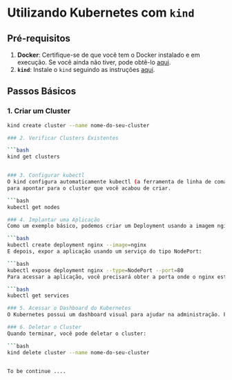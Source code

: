 # Utilizando Kubernetes com `kind`

## Pré-requisitos

1. **Docker**: Certifique-se de que você tem o Docker instalado e em execução. Se você ainda não tiver, pode obtê-lo [aqui](https://docs.docker.com/get-docker/).
2. **`kind`**: Instale o `kind` seguindo as instruções [aqui](https://kind.sigs.k8s.io/docs/user/quick-start/).

## Passos Básicos

### 1. Criar um Cluster

```bash
kind create cluster --name nome-do-seu-cluster

### 2. Verificar Clusters Existentes

```bash
kind get clusters


### 3. Configurar kubectl
O kind configura automaticamente kubectl (a ferramenta de linha de comando do Kubernetes) 
para apontar para o cluster que você acabou de criar.

```bash
kubectl get nodes

### 4. Implantar uma Aplicação
Como um exemplo básico, podemos criar um Deployment usando a imagem nginx:

```bash
kubectl create deployment nginx --image=nginx
E depois, expor a aplicação usando um serviço do tipo NodePort:

```bash
kubectl expose deployment nginx --type=NodePort --port=80
Para acessar a aplicação, você precisará obter a porta onde o nginx está sendo exposto. Use o comando a seguir:

```bash
kubectl get services

### 5. Acessar o Dashboard do Kubernetes
O Kubernetes possui um dashboard visual para ajudar na administração. Para configurar e acessar, siga os passos aqui.

### 6. Deletar o Cluster
Quando terminar, você pode deletar o cluster:

```bash
kind delete cluster --name nome-do-seu-cluster


To be continue ....
